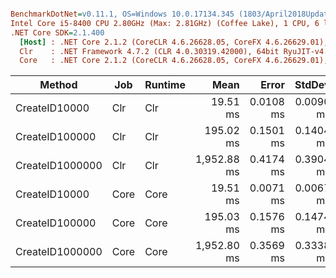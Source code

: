 ``` ini

BenchmarkDotNet=v0.11.1, OS=Windows 10.0.17134.345 (1803/April2018Update/Redstone4)
Intel Core i5-8400 CPU 2.80GHz (Max: 2.81GHz) (Coffee Lake), 1 CPU, 6 logical and 6 physical cores
.NET Core SDK=2.1.400
  [Host] : .NET Core 2.1.2 (CoreCLR 4.6.26628.05, CoreFX 4.6.26629.01), 64bit RyuJIT
  Clr    : .NET Framework 4.7.2 (CLR 4.0.30319.42000), 64bit RyuJIT-v4.7.3190.0
  Core   : .NET Core 2.1.2 (CoreCLR 4.6.26628.05, CoreFX 4.6.26629.01), 64bit RyuJIT


```
|          Method |  Job | Runtime |        Mean |     Error |    StdDev |
|---------------- |----- |-------- |------------:|----------:|----------:|
|   CreateID10000 |  Clr |     Clr |    19.51 ms | 0.0108 ms | 0.0090 ms |
|  CreateID100000 |  Clr |     Clr |   195.02 ms | 0.1501 ms | 0.1404 ms |
| CreateID1000000 |  Clr |     Clr | 1,952.88 ms | 0.4174 ms | 0.3904 ms |
|   CreateID10000 | Core |    Core |    19.51 ms | 0.0071 ms | 0.0067 ms |
|  CreateID100000 | Core |    Core |   195.03 ms | 0.1576 ms | 0.1474 ms |
| CreateID1000000 | Core |    Core | 1,952.80 ms | 0.3569 ms | 0.3338 ms |
